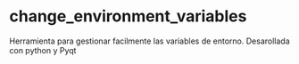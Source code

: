 # change_environment_variables
Herramienta para gestionar facilmente las variables de entorno.
Desarollada con python y Pyqt

